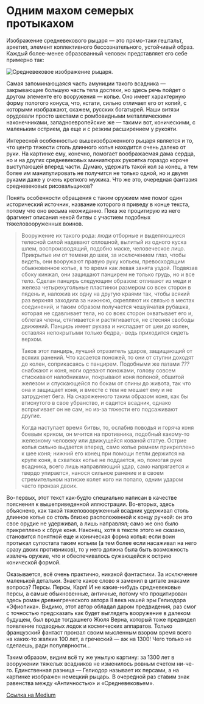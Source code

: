 # Одним махом семерых протыкахом

Изображение средневекового рыцаря — это прямо-таки гештальт, архетип, элемент коллективного бессознательного, устойчивый образ. Каждый более-менее образованный человек представляет его себе примерно так:

<img src="spear-1.jpg" alt="Средневековое изображение рыцаря." />

Самая запоминающаяся часть амуниции такого всадника — закрывающие большую часть тела доспехи, но здесь речь пойдет о другом элементе его вооружения — копье. Оно имеет характерную форму пологого конуса, что, кстати, сильно отличает его от копий, с которыми изображают, скажем, русских богатырей. Наши витязи орудовали просто шестами с ромбовидными металлическими наконечниками, западноевропейские же — такими вот, коническими, с маленьким острием, да еще и с резким расширением у рукояти.

Интересной особенностью вышеизображенного рыцаря является и то, что центр тяжести столь длинного копья находится очень далеко от руки. На картинке ему, конечно, помогает воображаемая дама сердца, но и на других средневековых миниатюрах рукоятка гораздо короче выступающей вперед части. Думаю, удержать такой кол за конец, а тем более им манипулировать не получится не только одной, но и двумя руками даже у очень крепкого мужика. Что же это, очередная фантазия средневековых рисовальщиков?

Понять особенности обращения с таким оружием мне помог один исторический источник, название которого я приведу в конце текста, потому что оно весьма неожиданно. Пока же процитирую из него фрагмент описания некой битвы с участием подобных тяжеловооруженных воинов.

> Вооружение их такого рода: люди отборные и выде­ляющиеся телесной силой надевают сплошной, вылитый из одного куска шлем, воспроизводящий, подобно маске, чело­веческое лицо. Прикрытые им от темени до шеи, за исклю­чением глаз, чтобы видеть, они вооружают правую руку копьем, превосходящим обыкновенное копье, в то время как левая занята уздой. Подвязав сбоку кинжал, они за­щищают панцирем не только грудь, но и все тело. Сделан панцирь следующим образом: отливают из меди и железа четырехугольные пластинки размером со всех сторон в пя­день и, наложив их одну на другую краями так, чтобы вся­кий раз верхняя заходила за нижнюю, скрепляют их связью в местах соединений, и таким образом получается чешуйчатая рубашка, которая не сдавливает тела, но со всех сторон охватывает его и, облегая члены, стягивается и растягивается, не стесняя свободы движений. Панцирь имеет рукава и ниспадает от шеи до колен, оставляя непо­крытыми только бедра,- ведь приходится сидеть верхом. 
> 
> Таков этот панцирь, лучший отразитель ударов, защищаю­щий от всяких ранений. Что касается поножей, то они от ступни доходят до ко­лен, соприкасаясь с панцирем. Подобными же латами *???* снабжают и коня, ноги одевают поножами, голову сов­сем стискивают налобниками, покрывают коня попоной, обшитой железом и спускающейся по бокам от спины до живота, так что она и защищает коня, и вместе с тем не мешает ему и не затрудняет бега. На снаряженного та­ким образом коня, как бы втиснутого в свое убранство, и садится всадник, однако вспрыгивает он не сам, но из-за тяжести его подсаживают другие. 
> 
> Когда наступает время битвы, то, ослабив поводья и горяча коня боевым криком, он мчится на противника, подобный какому-то железному человеку или движущейся кованой статуе. Острие копья сильно выдается вперед, са­мо копье ремнем прикреплено к шее коня; нижний его ко­нец при помощи петли держится на крупе коня, в схватках копье не поддается, но, помогая руке всадника, всего лишь направляющий удар, само напрягается и твердо упирается, нанося сильное ранение и в своем стремительном натиске колет кого ни попало, одним ударом часто пронзая двоих.

Во-первых, этот текст как-будто специально написан в качестве пояснения к вышеприведенной иллюстрации. Во-вторых, здесь объяснено, как такой тяжеловооруженный всадник удерживал столь длинное копье со столь близко расположенной к концу ручкой: он это свое орудие не удерживал, а лишь направлял; само же оно было прикреплено к сбруе коня. Наконец, хотя в тексте этого не сказано, становится понятной еще и коническая форма копья: если воин протыкал супостата таким копьем (а тем более если насаживал на него сразу двоих противников), то у него должна была быть возможность извлечь оружие, что и обеспечивалось сужающейся к острию конической формой.

Оказывается, всё очень практично, никакой фантастики. За исключение маленькой детальки. Знаете какое слово я заменил в цитате знаками вопроса? Персы. Персы, Карл! И не какие-нибудь средневековые персы, а самые обыкновенные, античные, потому что процитирован здесь роман древнегреческого автора II века нашей эры Гелиодора «Эфиопика». Видимо, этот автор обладал даром предвидения, раз смог с точностью предсказать как будет выглядеть вооружение в далеком будущем, был вроде тогдашнего Жюля Верна, который тоже предвидел появление подводных лодок и космических аппаратов. Только французский фантаст пронзал своим мысленным взором время всего на каких-то жалких 100 лет, а греческий — аж на 1300! Чего только не сделаешь, ради популярности…

Таким образом, видим всё ту же унылую картину: за 1300 лет в вооружении тяжелых всадников не изменилось ровным счетом ни-че-го. Единственная разница — Гелиодор называет их персами, а на картинке изображен немецкий рыцарь. В очередной раз ставим знак равенства между «Античностью» и «Средневековьем».

[Ссылка на Medium](https://yababay.medium.com/%D0%BE%D0%B4%D0%BD%D0%B8%D0%BC-%D0%BC%D0%B0%D1%85%D0%BE%D0%BC-%D1%81%D0%B5%D0%BC%D0%B5%D1%80%D1%8B%D1%85-%D0%BF%D1%80%D0%BE%D1%82%D1%8B%D0%BA%D0%B0%D1%85%D0%BE%D0%BC-6542b23ed4ef)
